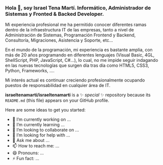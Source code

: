 ### Hola 👋, soy Israel Tena Martí. Informático, Administrador de Sistemas y Fronted & Backed Developer.

Mi experiencia profesional me ha permitido conocer diferentes ramas dentro de la infraestructura IT de las empresas, tanto a nivel de Administración de Sistemas, Programación Frontend y Backend, Consultoría, Migraciones, Asistencia y Soporte, etc…

En el mundo de la programación, mi experiencia es bastante amplia, con más de 20 años programando en diferentes lenguajes (Visual Basic, 4GL, ShellScript, PHP, JavaScript, C#...), lo cual, no me impide seguir indagando en las nuevas tecnologías que surgen día tras día como HTML5, CSS3, Python, Frameworks, ....

Mi interés actual es continuar creciendo profesionalmente ocupando puestos de responsabilidad en cualquier área de IT.


**israeltenamarti/israeltenamarti** is a ✨ _special_ ✨ repository because its `README.md` (this file) appears on your GitHub profile.

Here are some ideas to get you started:

- 🔭 I’m currently working on ...
- 🌱 I’m currently learning ...
- 👯 I’m looking to collaborate on ...
- 🤔 I’m looking for help with ...
- 💬 Ask me about ...
- 📫 How to reach me: ...
- 😄 Pronouns: ...
- ⚡ Fun fact: ...
